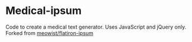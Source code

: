 Medical-ipsum
==============

Code to create a medical text generator. Uses JavaScript and jQuery only.
Forked from [meowist/flatiron-ipsum](https://github.com/meowist/flatiron-ipsum)

